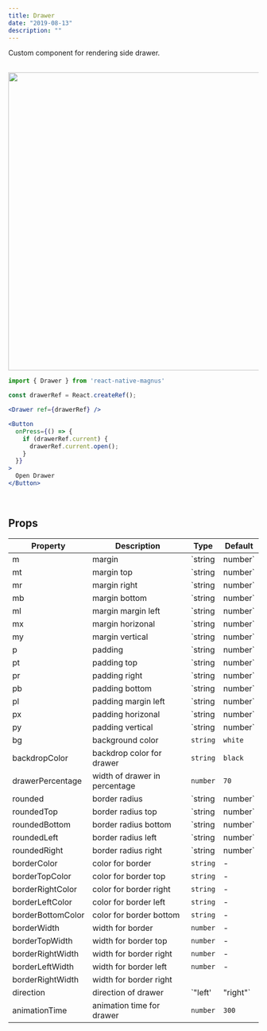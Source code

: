 ```yaml
---
title: Drawer
date: "2019-08-13"
description: ""
---
```


Custom component for rendering side drawer.

<br />
<img src="/images/docs/drawer/1.gif" class="mobile"  style="height: 600px; width: auto;" />

```jsx
import { Drawer } from 'react-native-magnus'

const drawerRef = React.createRef();

<Drawer ref={drawerRef} />

<Button
  onPress={() => {
    if (drawerRef.current) {
      drawerRef.current.open();
    }
  }}
>
  Open Drawer
</Button>
```

<br />

## Props

| Property          | Description                   | Type               | Default |
| ----------------- | ----------------------------- | ------------------ | ------- |
| m                 | margin                        | `string | number`  | -       |
| mt                | margin top                    | `string | number`  | -       |
| mr                | margin right                  | `string | number`  | -       |
| mb                | margin bottom                 | `string | number`  | -       |
| ml                | margin margin left            | `string | number`  | -       |
| mx                | margin horizonal              | `string | number`  | -       |
| my                | margin vertical               | `string | number`  | -       |
| p                 | padding                       | `string | number`  | -       |
| pt                | padding top                   | `string | number`  | -       |
| pr                | padding right                 | `string | number`  | -       |
| pb                | padding bottom                | `string | number`  | -       |
| pl                | padding margin left           | `string | number`  | -       |
| px                | padding horizonal             | `string | number`  | -       |
| py                | padding vertical              | `string | number`  | -       |
| bg                | background color              | `string`           | `white` |
| backdropColor     | backdrop color for drawer     | `string`           | `black` |
| drawerPercentage  | width of drawer in percentage | `number`           | `70`    |
| rounded           | border radius                 | `string | number`  | `none`  |
| roundedTop        | border radius top             | `string | number`  | `none`  |
| roundedBottom     | border radius bottom          | `string | number`  | `none`  |
| roundedLeft       | border radius left            | `string | number`  | `none`  |
| roundedRight      | border radius right           | `string | number`  | `none`  |
| borderColor       | color for border              | `string`           | -       |
| borderTopColor    | color for border top          | `string`           | -       |
| borderRightColor  | color for border right        | `string`           | -       |
| borderLeftColor   | color for border left         | `string`           | -       |
| borderBottomColor | color for border bottom       | `string`           | -       |
| borderWidth       | width for border              | `number`           | -       |
| borderTopWidth    | width for border top          | `number`           | -       |
| borderRightWidth  | width for border right        | `number`           | -       |
| borderLeftWidth   | width for border left         | `number`           | -       |
| borderRightWidth  | width for border right        |
| direction         | direction of drawer           | `"left' | "right"` | `left`  |
| animationTime     | animation time for drawer     | `number`           | `300`   |
